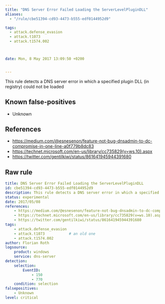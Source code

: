 ```yaml
---
title: "DNS Server Error Failed Loading the ServerLevelPluginDLL"
aliases:
  - "/rule/cbe51394-cd93-4473-b555-edf0144952d9"

tags:
  - attack.defense_evasion
  - attack.t1073
  - attack.t1574.002



date: Mon, 8 May 2017 13:09:50 +0200


---
```


This rule detects a DNS server error in which a specified plugin DLL (in registry) could not be loaded

<!--more-->


## Known false-positives

* Unknown



## References

* https://medium.com/@esnesenon/feature-not-bug-dnsadmin-to-dc-compromise-in-one-line-a0f779b8dc83
* https://technet.microsoft.com/en-us/library/cc735829(v=ws.10).aspx
* https://twitter.com/gentilkiwi/status/861641945944391680


## Raw rule
```yaml
title: DNS Server Error Failed Loading the ServerLevelPluginDLL
id: cbe51394-cd93-4473-b555-edf0144952d9
description: This rule detects a DNS server error in which a specified plugin DLL (in registry) could not be loaded
status: experimental
date: 2017/05/08
references:
    - https://medium.com/@esnesenon/feature-not-bug-dnsadmin-to-dc-compromise-in-one-line-a0f779b8dc83
    - https://technet.microsoft.com/en-us/library/cc735829(v=ws.10).aspx
    - https://twitter.com/gentilkiwi/status/861641945944391680
tags:
    - attack.defense_evasion
    - attack.t1073           # an old one
    - attack.t1574.002
author: Florian Roth
logsource:
    product: windows
    service: dns-server
detection:
    selection:
        EventID:
            - 150
            - 770
    condition: selection
falsepositives:
    - Unknown
level: critical



```

